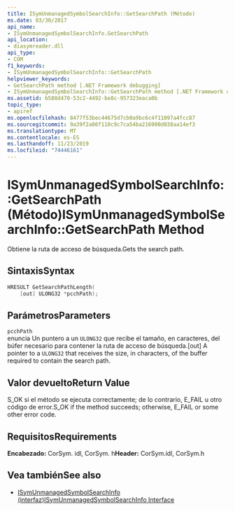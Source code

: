 ```yaml
---
title: ISymUnmanagedSymbolSearchInfo::GetSearchPath (Método)
ms.date: 03/30/2017
api_name:
- ISymUnmanagedSymbolSearchInfo.GetSearchPath
api_location:
- diasymreader.dll
api_type:
- COM
f1_keywords:
- ISymUnmanagedSymbolSearchInfo::GetSearchPath
helpviewer_keywords:
- GetSearchPath method [.NET Framework debugging]
- ISymUnmanagedSymbolSearchInfo::GetSearchPath method [.NET Framework debugging]
ms.assetid: b588d470-53c2-4492-be8c-957323eaca0b
topic_type:
- apiref
ms.openlocfilehash: 8477f53bec44675d7cb0a9bc6c4f11097a4fcc87
ms.sourcegitcommit: 9a39f2a06f110c9c7ca54ba216900d038aa14ef3
ms.translationtype: MT
ms.contentlocale: es-ES
ms.lasthandoff: 11/23/2019
ms.locfileid: "74446161"
---
```

# <a name="isymunmanagedsymbolsearchinfogetsearchpath-method"></a><span data-ttu-id="6401c-102">ISymUnmanagedSymbolSearchInfo::GetSearchPath (Método)</span><span class="sxs-lookup"><span data-stu-id="6401c-102">ISymUnmanagedSymbolSearchInfo::GetSearchPath Method</span></span>
<span data-ttu-id="6401c-103">Obtiene la ruta de acceso de búsqueda.</span><span class="sxs-lookup"><span data-stu-id="6401c-103">Gets the search path.</span></span>  
  
## <a name="syntax"></a><span data-ttu-id="6401c-104">Sintaxis</span><span class="sxs-lookup"><span data-stu-id="6401c-104">Syntax</span></span>  
  
```cpp  
HRESULT GetSearchPathLength(  
    [out] ULONG32 *pcchPath);  
```  
  
## <a name="parameters"></a><span data-ttu-id="6401c-105">Parámetros</span><span class="sxs-lookup"><span data-stu-id="6401c-105">Parameters</span></span>  
 `pcchPath`  
 <span data-ttu-id="6401c-106">enuncia Un puntero a un `ULONG32` que recibe el tamaño, en caracteres, del búfer necesario para contener la ruta de acceso de búsqueda.</span><span class="sxs-lookup"><span data-stu-id="6401c-106">[out] A pointer to a `ULONG32` that receives the size, in characters, of the buffer required to contain the search path.</span></span>  
  
## <a name="return-value"></a><span data-ttu-id="6401c-107">Valor devuelto</span><span class="sxs-lookup"><span data-stu-id="6401c-107">Return Value</span></span>  
 <span data-ttu-id="6401c-108">S_OK si el método se ejecuta correctamente; de lo contrario, E_FAIL u otro código de error.</span><span class="sxs-lookup"><span data-stu-id="6401c-108">S_OK if the method succeeds; otherwise, E_FAIL or some other error code.</span></span>  
  
## <a name="requirements"></a><span data-ttu-id="6401c-109">Requisitos</span><span class="sxs-lookup"><span data-stu-id="6401c-109">Requirements</span></span>  
 <span data-ttu-id="6401c-110">**Encabezado:** CorSym. idl, CorSym. h</span><span class="sxs-lookup"><span data-stu-id="6401c-110">**Header:** CorSym.idl, CorSym.h</span></span>  
  
## <a name="see-also"></a><span data-ttu-id="6401c-111">Vea también</span><span class="sxs-lookup"><span data-stu-id="6401c-111">See also</span></span>

- [<span data-ttu-id="6401c-112">ISymUnmanagedSymbolSearchInfo (interfaz)</span><span class="sxs-lookup"><span data-stu-id="6401c-112">ISymUnmanagedSymbolSearchInfo Interface</span></span>](../../../../docs/framework/unmanaged-api/diagnostics/isymunmanagedsymbolsearchinfo-interface.md)
